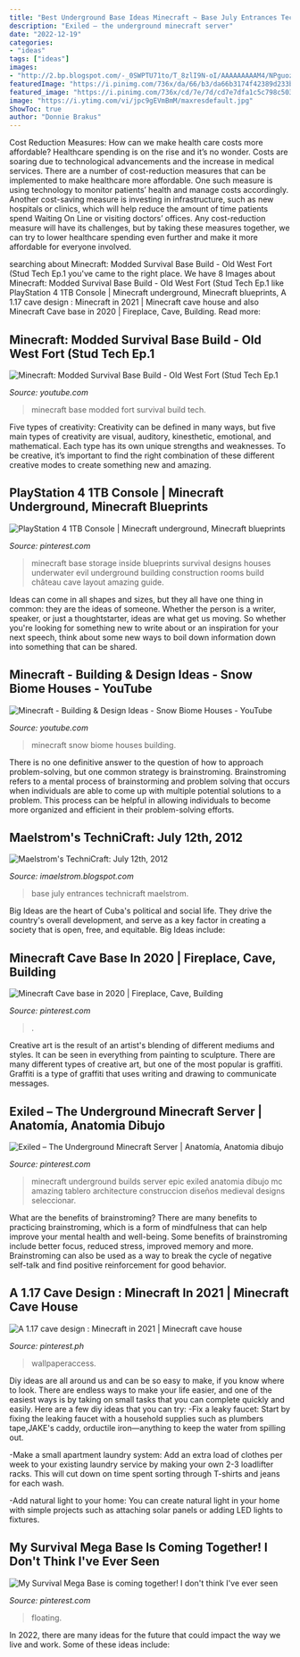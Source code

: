 ```yaml
---
title: "Best Underground Base Ideas Minecraft ~ Base July Entrances Technicraft Maelstrom"
description: "Exiled – the underground minecraft server"
date: "2022-12-19"
categories:
- "ideas"
tags: ["ideas"]
images:
- "http://2.bp.blogspot.com/-_0SWPTU71to/T_8zlI9N-oI/AAAAAAAAAM4/NPguozcluYM/w1200-h630-p-k-no-nu/2012-07-12_15.24.05.png"
featuredImage: "https://i.pinimg.com/736x/da/66/b3/da66b3174f42389d233b57ff7a62a2fb.jpg"
featured_image: "https://i.pinimg.com/736x/cd/7e/7d/cd7e7dfa1c5c798c50340cdc5dc82223.jpg"
image: "https://i.ytimg.com/vi/jpc9gEVmBmM/maxresdefault.jpg"
ShowToc: true
author: "Donnie Brakus"
---
```



Cost Reduction Measures: How can we make health care costs more affordable?
Healthcare spending is on the rise and it’s no wonder. Costs are soaring due to technological advancements and the increase in medical services. There are a number of cost-reduction measures that can be implemented to make healthcare more affordable. One such measure is using technology to monitor patients’ health and manage costs accordingly. Another cost-saving measure is investing in infrastructure, such as new hospitals or clinics, which will help reduce the amount of time patients spend Waiting On Line or visiting doctors’ offices.
Any cost-reduction measure will have its challenges, but by taking these measures together, we can try to lower healthcare spending even further and make it more affordable for everyone involved.

	

		
searching about Minecraft: Modded Survival Base Build - Old West Fort (Stud Tech Ep.1 you've came to the right place. We have 8 Images about Minecraft: Modded Survival Base Build - Old West Fort (Stud Tech Ep.1 like PlayStation 4 1TB Console | Minecraft underground, Minecraft blueprints, A 1.17 cave design : Minecraft in 2021 | Minecraft cave house and also Minecraft Cave base in 2020 | Fireplace, Cave, Building. Read more:
		
    
## Minecraft: Modded Survival Base Build - Old West Fort (Stud Tech Ep.1

<img loading=lazy src="https://i.ytimg.com/vi/jpc9gEVmBmM/maxresdefault.jpg" onerror="this.onerror=null;this.src='https://tse2.mm.bing.net/th?id=OIP.4IGfgB8AZZfrps9WaNF5CwHaEK&amp;pid=15.1';" alt="Minecraft: Modded Survival Base Build - Old West Fort (Stud Tech Ep.1">

_Source: youtube.com_

>minecraft base modded fort survival build tech. 

	

Five types of creativity:
Creativity can be defined in many ways, but five main types of creativity are visual, auditory, kinesthetic, emotional, and mathematical. Each type has its own unique strengths and weaknesses. To be creative, it’s important to find the right combination of these different creative modes to create something new and amazing.

    
## PlayStation 4 1TB Console | Minecraft Underground, Minecraft Blueprints

<img loading=lazy src="https://i.pinimg.com/736x/d1/ad/bb/d1adbb0a7991aae6420adce71048626b.jpg" onerror="this.onerror=null;this.src='https://tse4.mm.bing.net/th?id=OIP.4sRHtlOpBp3abD2nzOSZ4gHaF7&amp;pid=15.1';" alt="PlayStation 4 1TB Console | Minecraft underground, Minecraft blueprints">

_Source: pinterest.com_

>minecraft base storage inside blueprints survival designs houses underwater evil underground building construction rooms build château cave layout amazing guide. 

	

Ideas can come in all shapes and sizes, but they all have one thing in common: they are the ideas of someone. Whether the person is a writer, speaker, or just a thoughtstarter, ideas are what get us moving. So whether you're looking for something new to write about or an inspiration for your next speech, think about some new ways to boil down information down into something that can be shared.

    
## Minecraft - Building &amp; Design Ideas - Snow Biome Houses - YouTube

<img loading=lazy src="http://i1.ytimg.com/vi/TjPPSEnTTww/maxresdefault.jpg" onerror="this.onerror=null;this.src='https://tse1.mm.bing.net/th?id=OIP.6M0FXEToaXIQy10h5WZVPAHaEK&amp;pid=15.1';" alt="Minecraft - Building &amp; Design Ideas - Snow Biome Houses - YouTube">

_Source: youtube.com_

>minecraft snow biome houses building. 

	

There is no one definitive answer to the question of how to approach problem-solving, but one common strategy is brainstroming. Brainstroming refers to a mental process of brainstorming and problem solving that occurs when individuals are able to come up with multiple potential solutions to a problem. This process can be helpful in allowing individuals to become more organized and efficient in their problem-solving efforts.

    
## Maelstrom&#039;s TechniCraft: July 12th, 2012

<img loading=lazy src="http://2.bp.blogspot.com/-_0SWPTU71to/T_8zlI9N-oI/AAAAAAAAAM4/NPguozcluYM/w1200-h630-p-k-no-nu/2012-07-12_15.24.05.png" onerror="this.onerror=null;this.src='https://tse4.mm.bing.net/th?id=OIP.byQ8PXmFqTCQXB5d80p8OQHaD4&amp;pid=15.1';" alt="Maelstrom&#039;s TechniCraft: July 12th, 2012">

_Source: imaelstrom.blogspot.com_

>base july entrances technicraft maelstrom. 

	

Big Ideas are the heart of Cuba's political and social life. They drive the country's overall development, and serve as a key factor in creating a society that is open, free, and equitable. Big Ideas include:

    
## Minecraft Cave Base In 2020 | Fireplace, Cave, Building

<img loading=lazy src="https://i.pinimg.com/736x/cd/7e/7d/cd7e7dfa1c5c798c50340cdc5dc82223.jpg" onerror="this.onerror=null;this.src='https://tse3.mm.bing.net/th?id=OIP.TpAsPk5zogqWV4KxPubBNwHaDa&amp;pid=15.1';" alt="Minecraft Cave base in 2020 | Fireplace, Cave, Building">

_Source: pinterest.com_

>. 

	

Creative art is the result of an artist's blending of different mediums and styles. It can be seen in everything from painting to sculpture. There are many different types of creative art, but one of the most popular is graffiti. Graffiti is a type of graffiti that uses writing and drawing to communicate messages.

    
## Exiled – The Underground Minecraft Server | Anatomía, Anatomia Dibujo

<img loading=lazy src="https://i.pinimg.com/736x/03/83/c3/0383c343f190e8d59477690246bcf605--minecraft-architecture-minecraft-buildings.jpg" onerror="this.onerror=null;this.src='https://tse1.mm.bing.net/th?id=OIP.NKsAN8932RwmqR5D5_EUcAHaED&amp;pid=15.1';" alt="Exiled – The Underground Minecraft Server | Anatomía, Anatomia dibujo">

_Source: pinterest.com_

>minecraft underground builds server epic exiled anatomia dibujo mc amazing tablero architecture construccion diseños medieval designs seleccionar. 

	

What are the benefits of brainstroming?
There are many benefits to practicing brainstroming, which is a form of mindfulness that can help improve your mental health and well-being. Some benefits of brainstroming include better focus, reduced stress, improved memory and more. Brainstroming can also be used as a way to break the cycle of negative self-talk and find positive reinforcement for good behavior.

    
## A 1.17 Cave Design : Minecraft In 2021 | Minecraft Cave House

<img loading=lazy src="https://i.pinimg.com/736x/27/6b/4f/276b4f013dff20b004a199541d8f544b.jpg" onerror="this.onerror=null;this.src='https://tse3.mm.bing.net/th?id=OIP.hLduQVaRxogIcEXyBT1G7gHaEK&amp;pid=15.1';" alt="A 1.17 cave design : Minecraft in 2021 | Minecraft cave house">

_Source: pinterest.ph_

>wallpaperaccess. 

	

Diy ideas are all around us and can be so easy to make, if you know where to look.
There are endless ways to make your life easier, and one of the easiest ways is by taking on small tasks that you can complete quickly and easily. Here are a few diy ideas that you can try:
-Fix a leaky faucet: Start by fixing the leaking faucet with a household supplies such as plumbers tape,JAKE's caddy, orductile iron—anything to keep the water from spilling out.

-Make a small apartment laundry system: Add an extra load of clothes per week to your existing laundry service by making your own 2-3 loadlifter racks. This will cut down on time spent sorting through T-shirts and jeans for each wash.

-Add natural light to your home: You can create natural light in your home with simple projects such as attaching solar panels or adding LED lights to fixtures.

    
## My Survival Mega Base Is Coming Together! I Don&#039;t Think I&#039;ve Ever Seen

<img loading=lazy src="https://i.pinimg.com/736x/da/66/b3/da66b3174f42389d233b57ff7a62a2fb.jpg" onerror="this.onerror=null;this.src='https://tse2.mm.bing.net/th?id=OIP.aEDN-IbWqGJNeNLgY4kJzAHaGV&amp;pid=15.1';" alt="My Survival Mega Base is coming together! I don&#039;t think I&#039;ve ever seen">

_Source: pinterest.com_

>floating. 

	

In 2022, there are many ideas for the future that could impact the way we live and work. Some of these ideas include:

